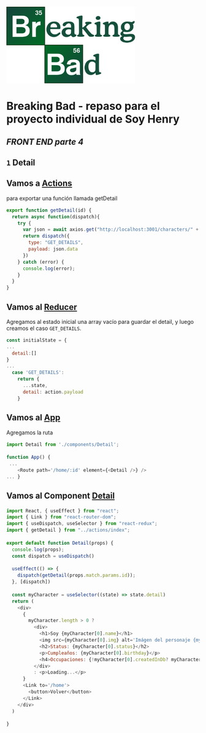 <p align="left">
  <img height="200" src="./bb.png" />
</p>

# Breaking Bad - repaso para el proyecto individual de Soy Henry

## ***FRONT END parte 4***
## `1` Detail

## Vamos a [Actions](client/src/actions/index.js)
para exportar una función llamada getDetail
```js
export function getDetail(id) {
  return async function(dispatch){
    try {
      var json = await axios.get("http://localhost:3001/characters/" + id);
      return dispatch({
        type: "GET_DETAILS",
        payload: json.data
      })
    } catch (error) {
      console.log(error);
    }
  }
}
```
## Vamos al [Reducer](client/src/reducer/index.js)
Agregamos al estado inicial una array vacío para guardar el detail, y luego creamos el caso `GET_DETAILS`.
```js
const initialState = {
...
  detail:[]
}
...
  case 'GET_DETAILS':
    return {
      ...state,
      detail: action.payload
    }
```
## Vamos al [App](client/src/App.js)
Agregamos la ruta
```js
import Detail from './components/Detail';

function App() {
 ...
    <Route path='/home/:id' element={<Detail />} />
... }
```
## Vamos al Component [Detail](client/src/components/Datail.jsx)
```js
import React, { useEffect } from "react";
import { Link } from "react-router-dom";
import { useDispatch, useSelector } from "react-redux";
import { getDetail } from "../actions/index";

export default function Detail(props) {
  console.log(props);
  const dispatch = useDispatch()

  useEffect(() => {
    dispatch(getDetail(props.match.params.id));
  }, [dispatch])

  const myCharacter = useSelector((state) => state.detail)
  return (
    <div>
      {
        myCharacter.length > 0 ?
          <div>
            <h1>Soy {myCharacter[0].name}</h1>
            <img src={myCharacter[0].img} alt='Imágen del personaje {myCharacter[0].name}' width='500px' height='700px' />
            <h2>Status: {myCharacter[0].status}</h2>
            <p>Cumpleaños: {myCharacter[0].birthday}</p>
            <h4>Occupaciones: {!myCharacter[0].createdInDb? myCharacter[0].occupation + ' ' : myCharacter[0].occupations.map(el => el.name + (' '))}</h4>
          </div>
          : <p>Loading...</p>
      }
      <Link to='/home'>
        <button>Volver</button>
      </Link>
    </div>
  )

}
```
